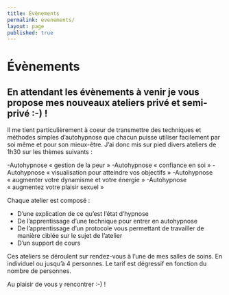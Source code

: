 ```yaml
---
title: Évènements
permalink: evenements/
layout: page
published: true
---
```


# Évènements

## En attendant les évènements à venir je vous propose mes nouveaux ateliers privé et semi-privé :-) !

Il me tient  particulièrement à coeur de  transmettre des techniques et méthodes simples d’autohypnose que chacun puisse utiliser facilement par soi même et pour son mieux-être. J’ai donc mis sur pied divers ateliers de 1h30 sur les thèmes suivants :

-Autohypnose « gestion de la peur »
-Autohypnose « confiance en soi »
-Autohypnose « visualisation pour atteindre vos objectifs »
-Autohypnose « augmenter votre dynamisme et votre énergie »
-Autohypnose « augmentez votre plaisir sexuel »

Chaque atelier est composé :
- D’une explication de ce qu’est l’état d’hypnose
- De l’apprentissage d’une technique pour  entrer en autohypnose
- De l’apprentissage d’un protocole vous permettant de travailler de manière ciblée sur le sujet de l’atelier
- D’un support de cours

Ces ateliers se déroulent sur rendez-vous à l’une de mes salles de soins. En individuel ou jusqu’à 4 personnes. Le tarif est dégressif en fonction du nombre de personnes.

Au plaisir de vous y rencontrer :-) !